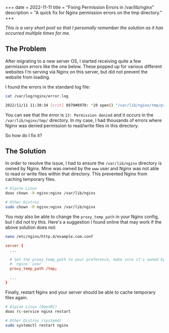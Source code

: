 +++
date = 2022-11-11
title = "Fixing Permission Errors in /var/lib/nginx"
description = "A quick fix for Nginx permission errors on the tmp directory."
+++

*This is a very short post so that I personally remember the solution as it has 
occurred multiple times for me.*

## The Problem

After migrating to a new server OS, I started receiving quite a few permission 
errors like the one below. These popped up for various different websites I'm 
serving via Nginx on this server, but did not prevent the website from loading.

I found the errors in the standard log file:

```bash
cat /var/log/nginx/error.log
```

```bash
2022/11/11 11:30:34 [crit] 8970#8970: *10 open() "/var/lib/nginx/tmp/proxy/3/00/0000000003" failed (13: Permission denied) while reading upstream, client: 169.150.203.10, server: cyberchef.cleberg.io, request: "GET /assets/main.css HTTP/2.0", upstream: "http://127.0.0.1:8111/assets/main.css", host: "cyberchef.cleberg.io", referrer: "https://cyberchef.cleberg.io/"
```

You can see that the error is `13: Permission denied` and it occurs in the 
`/var/lib/nginx/tmp/` directory. In my case, I had thousands of errors where 
Nginx was denied permission to read/write files in this directory.

So how do I fix it?

## The Solution

In order to resolve the issue, I had to ensure the `/var/lib/nginx` 
directory is owned by Nginx. Mine was owned by the `www` user and Nginx was not 
able to read or write files within that directory. This prevented Nginx from 
caching temporary files.

```bash
# Alpine Linux
doas chown -R nginx:nginx /var/lib/nginx

# Other Distros
sudo chown -R nginx:nginx /var/lib/nginx
```

You *may* also be able to change the `proxy_temp_path` in your Nginx config, but 
I did not try this. Here's a suggestion I found online that may work if the 
above solution does not:

```bash
nano /etc/nginx/http.d/example.com.conf
```

```conf
server {
  ...

  # Set the proxy_temp_path to your preference, make sure it's owned by the 
  # `nginx` user
  proxy_temp_path /tmp;

  ...
}
```

Finally, restart Nginx and your server should be able to cache temporary files 
again.

```bash
# Alpine Linux (OpenRC)
doas rc-service nginx restart

# Other Distros (systemd)
sudo systemctl restart nginx
```
